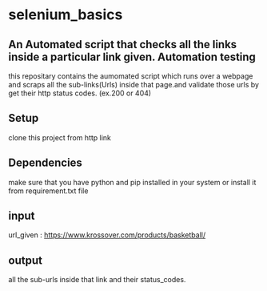 # selenium_basics
An Automated script that checks all the links inside a particular link given.
Automation testing
-----------------------
this repositary contains the aumomated script which runs over a webpage and scraps all the sub-links(Urls) inside that page.and validate those urls by get their http status codes. (ex.200 or 404)

Setup
----------
clone this project from http link

Dependencies 
-------------
make sure that you have python and pip installed in your system or install it from requirement.txt file

input
-------
url_given : https://www.krossover.com/products/basketball/

output
-------
all the sub-urls inside that link and their status_codes.


